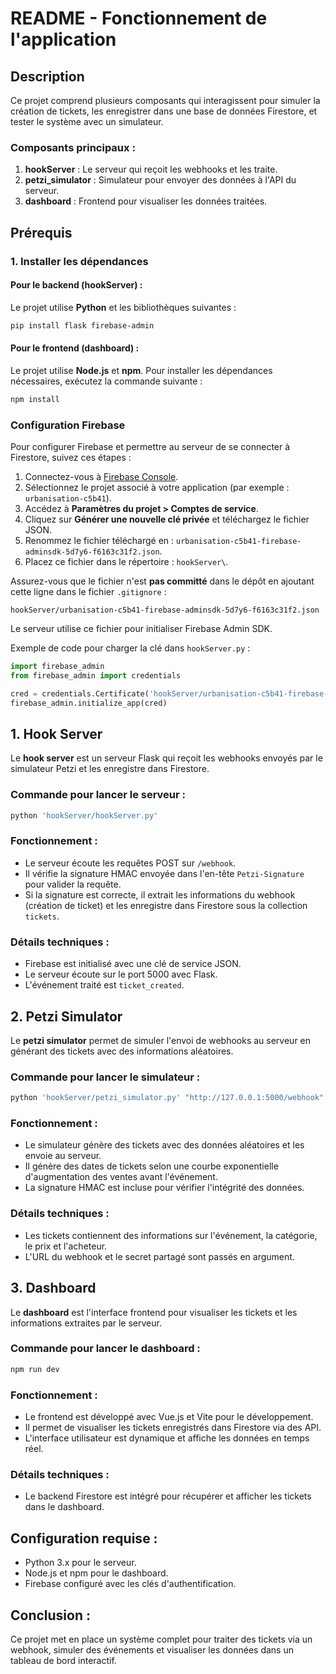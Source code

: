 # README - Fonctionnement de l'application

## Description
Ce projet comprend plusieurs composants qui interagissent pour simuler la création de tickets, les enregistrer dans une base de données Firestore, et tester le système avec un simulateur.

### Composants principaux :
1. **hookServer** : Le serveur qui reçoit les webhooks et les traite.
2. **petzi_simulator** : Simulateur pour envoyer des données à l'API du serveur.
3. **dashboard** : Frontend pour visualiser les données traitées.

## Prérequis

### 1. Installer les dépendances

#### Pour le backend (hookServer) :
Le projet utilise **Python** et les bibliothèques suivantes :

```bash
pip install flask firebase-admin
```

#### Pour le frontend (dashboard) :
Le projet utilise **Node.js** et **npm**. Pour installer les dépendances nécessaires, exécutez la commande suivante :

```bash
npm install
```

### Configuration Firebase

Pour configurer Firebase et permettre au serveur de se connecter à Firestore, suivez ces étapes :

1. Connectez-vous à [Firebase Console](https://console.firebase.google.com).
2. Sélectionnez le projet associé à votre application (par exemple : `urbanisation-c5b41`).
3. Accédez à **Paramètres du projet > Comptes de service**.
4. Cliquez sur **Générer une nouvelle clé privée** et téléchargez le fichier JSON.
5. Renommez le fichier téléchargé en : `urbanisation-c5b41-firebase-adminsdk-5d7y6-f6163c31f2.json`.
6. Placez ce fichier dans le répertoire : `hookServer\`.

Assurez-vous que le fichier n'est **pas committé** dans le dépôt en ajoutant cette ligne dans le fichier `.gitignore` :

```
hookServer/urbanisation-c5b41-firebase-adminsdk-5d7y6-f6163c31f2.json
```

Le serveur utilise ce fichier pour initialiser Firebase Admin SDK.

Exemple de code pour charger la clé dans `hookServer.py` :

```python
import firebase_admin
from firebase_admin import credentials

cred = credentials.Certificate('hookServer/urbanisation-c5b41-firebase-adminsdk-5d7y6-f6163c31f2.json')
firebase_admin.initialize_app(cred)
```

## 1. Hook Server

Le **hook server** est un serveur Flask qui reçoit les webhooks envoyés par le simulateur Petzi et les enregistre dans Firestore.

### Commande pour lancer le serveur :
```bash
python 'hookServer/hookServer.py'
```

### Fonctionnement :
- Le serveur écoute les requêtes POST sur `/webhook`.
- Il vérifie la signature HMAC envoyée dans l'en-tête `Petzi-Signature` pour valider la requête.
- Si la signature est correcte, il extrait les informations du webhook (création de ticket) et les enregistre dans Firestore sous la collection `tickets`.

### Détails techniques :
- Firebase est initialisé avec une clé de service JSON.
- Le serveur écoute sur le port 5000 avec Flask.
- L'événement traité est `ticket_created`.



## 2. Petzi Simulator

Le **petzi simulator** permet de simuler l'envoi de webhooks au serveur en générant des tickets avec des informations aléatoires.

### Commande pour lancer le simulateur :
```bash
python 'hookServer/petzi_simulator.py' "http://127.0.0.1:5000/webhook" "AEeyJhbGciOiJIUzUxMiIsImlzcyI6"
```

### Fonctionnement :
- Le simulateur génère des tickets avec des données aléatoires et les envoie au serveur.
- Il génère des dates de tickets selon une courbe exponentielle d'augmentation des ventes avant l'événement.
- La signature HMAC est incluse pour vérifier l'intégrité des données.

### Détails techniques :
- Les tickets contiennent des informations sur l'événement, la catégorie, le prix et l'acheteur.
- L'URL du webhook et le secret partagé sont passés en argument.

## 3. Dashboard

Le **dashboard** est l'interface frontend pour visualiser les tickets et les informations extraites par le serveur.

### Commande pour lancer le dashboard :
```bash
npm run dev
```

### Fonctionnement :
- Le frontend est développé avec Vue.js et Vite pour le développement.
- Il permet de visualiser les tickets enregistrés dans Firestore via des API.
- L'interface utilisateur est dynamique et affiche les données en temps réel.

### Détails techniques :
- Le backend Firestore est intégré pour récupérer et afficher les tickets dans le dashboard.

## Configuration requise :
- Python 3.x pour le serveur.
- Node.js et npm pour le dashboard.
- Firebase configuré avec les clés d'authentification.

## Conclusion :
Ce projet met en place un système complet pour traiter des tickets via un webhook, simuler des événements et visualiser les données dans un tableau de bord interactif.
